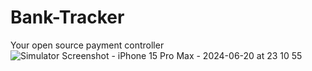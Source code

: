 # Bank-Tracker
Your open source payment controller
![Simulator Screenshot - iPhone 15 Pro Max - 2024-06-20 at 23 10 55](https://github.com/altayeng/Bank-Tracker/assets/53935759/471e860c-0b30-4857-8501-43491f48cf9e)
